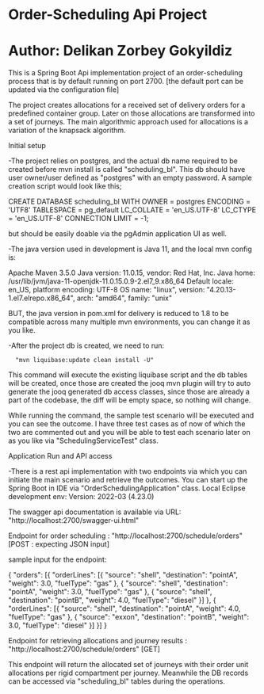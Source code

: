 # Order-Scheduling Api Project
# Author: Delikan Zorbey Gokyildiz

This is a Spring Boot Api implementation project of an order-scheduling process that is by default running on port 2700. [the default port can be updated via the configuration file]

The project creates allocations for a received set of delivery orders for a predefined container group. Later on those allocations are transformed into a set of journeys.
The main algorithmic approach used for allocations is a variation of the knapsack algorithm.


Initial setup 

-The project relies on postgres, and the actual db name required to be created before mvn install is called "scheduling_bl".
      This db should have user owner/user defined as "postgres" with an empty password. A sample creation script would look like this;

  CREATE DATABASE scheduling_bl
    WITH OWNER = postgres
         ENCODING = 'UTF8'
         TABLESPACE = pg_default
         LC_COLLATE = 'en_US.UTF-8'
         LC_CTYPE = 'en_US.UTF-8'
         CONNECTION LIMIT = -1;

  but should be easily doable via the pgAdmin application UI as well.



-The java version used in development is Java 11, and the local mvn config is:

  Apache Maven 3.5.0
  Java version: 11.0.15, vendor: Red Hat, Inc.
  Java home: /usr/lib/jvm/java-11-openjdk-11.0.15.0.9-2.el7_9.x86_64
  Default locale: en_US, platform encoding: UTF-8
  OS name: "linux", version: "4.20.13-1.el7.elrepo.x86_64", arch: "amd64", family: "unix"


  BUT, the java version in pom.xml for delivery is reduced to 1.8 to be compatible across many multiple mvn environments, you can change it as you like.



-After the project db is created, we need to run:
      
      "mvn liquibase:update clean install -U"

  This command will execute the existing liquibase script and the db tables will be created, once those are created the jooq mvn plugin will try to auto generate the jooq generated db access classes,
  since those are already a part of the codebase, the diff will be empty space, so nothing will change.

  While running the command, the sample test scenario will be executed and you can see the outcome. I have three test cases as of now of which the two are commented out and you will be able to test each scenario later on as you like
  via "SchedulingServiceTest" class.





Application Run and API access

-There is a rest api implementation with two endpoints via which you can initiate the main scenario and retrieve the outcomes. 
 You can start up the Spring Boot in IDE via "OrderSchedulingApplication" class. Local Eclipse development env: Version: 2022-03 (4.23.0)



  The swagger api documentation is available via URL: "http://localhost:2700/swagger-ui.html"

  Endpoint for order scheduling : "http://localhost:2700/schedule/orders" [POST : expecting JSON input]

  sample input for the endpoint: 

  {
	"orders": [{
		"orderLines": [{
			"source": "shell",
			"destination": "pointA",
			"weight": 3.0,
			"fuelType": "gas"
		}, {
			"source": "shell",
			"destination": "pointA",
			"weight": 3.0,
			"fuelType": "gas"
		}, {
			"source": "shell",
			"destination": "pointB",
			"weight": 4.0,
			"fuelType": "diesel"
		}]
	}, {
		"orderLines": [{
			"source": "shell",
			"destination": "pointA",
			"weight": 4.0,
			"fuelType": "gas"
		}, {
			"source": "exxon",
			"destination": "pointB",
			"weight": 3.0,
			"fuelType": "diesel"
		}]
	}]
  } 

  Endpoint for retrieving allocations and journey results : "http://localhost:2700/schedule/orders" [GET] 
  
  This endpoint will return the allocated set of journeys with their order unit allocations per rigid compartment per journey. Meanwhile the DB records can be accessed via "scheduling_bl" tables during the operations.


